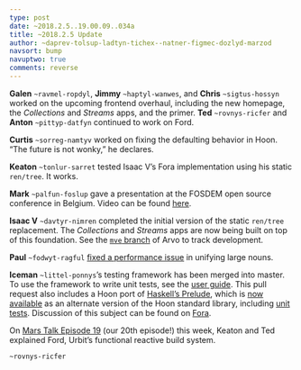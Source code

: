 ```yaml
---
type: post
date: ~2018.2.5..19.00.09..034a
title: ~2018.2.5 Update
author: ~daprev-tolsup-ladtyn-tichex--natner-figmec-dozlyd-marzod
navsort: bump
navuptwo: true
comments: reverse
---
```


**Galen** `~ravmel-ropdyl`, **Jimmy** `~haptyl-wanwes`, and **Chris** `~sigtus-hossyn` worked on the upcoming frontend overhaul, including the new homepage, the _Collections_ and _Streams_ apps, and the primer. **Ted** `~rovnys-ricfer` and **Anton** `~pittyp-datfyn` continued to work on Ford.

**Curtis** `~sorreg-namtyv` worked on fixing the defaulting behavior in Hoon. “The future is not wonky,” he declares.

**Keaton** `~tonlur-sarret` tested Isaac V’s Fora implementation using his static `ren/tree`. It works.

**Mark** `~palfun-foslup` gave a presentation at the FOSDEM open source conference in Belgium. Video can be found [here](https://www.youtube.com/watch?v=U-QBW6QIDto).

**Isaac V** `~davtyr-nimren` completed the initial version of the static `ren/tree` replacement. The _Collections_ and _Streams_ apps are now being built on top of this foundation. See the [`mve` branch](https://github.com/urbit/arvo/tree/mve) of Arvo to track development.

**Paul** `~fodwyt-ragful` [fixed a performance issue](https://github.com/urbit/urbit/pull/920) in unifying large nouns.

**Iceman** `~littel-ponnys`’s testing framework has been merged into master. To use the framework to write unit tests, see the [user guide](https://github.com/urbit/arvo/blob/master/web/testing.umd). This pull request also includes a Hoon port of [Haskell’s Prelude](https://hackage.haskell.org/package/base-4.10.1.0/docs/Prelude.html), which is [now available](https://github.com/urbit/arvo/blob/master/lib/new-hoon.hoon) as an alternate version of the Hoon standard library, including [unit tests](https://github.com/urbit/arvo/tree/master/tests/new-hoon). Discussion of this subject can be found on [Fora](https://fora.urbit.org/posts/~2017.10.17..04.09.16..7eb8~/).

On [Mars Talk Episode 19](https://www.youtube.com/watch?v=q3Fjnv0RcR0) (our 20th episode!) this week, Keaton and Ted explained Ford, Urbit’s functional reactive build system.

`~rovnys-ricfer`
